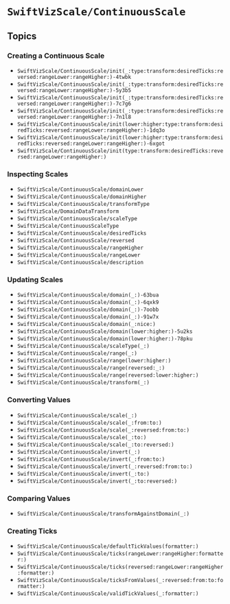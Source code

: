 # ``SwiftVizScale/ContinuousScale``

## Topics

### Creating a Continuous Scale

- ``SwiftVizScale/ContinuousScale/init(_:type:transform:desiredTicks:reversed:rangeLower:rangeHigher:)-4twbk``
- ``SwiftVizScale/ContinuousScale/init(_:type:transform:desiredTicks:reversed:rangeLower:rangeHigher:)-5y3b5``
- ``SwiftVizScale/ContinuousScale/init(_:type:transform:desiredTicks:reversed:rangeLower:rangeHigher:)-7c7g6``
- ``SwiftVizScale/ContinuousScale/init(_:type:transform:desiredTicks:reversed:rangeLower:rangeHigher:)-7n1l8``
- ``SwiftVizScale/ContinuousScale/init(lower:higher:type:transform:desiredTicks:reversed:rangeLower:rangeHigher:)-1dq3o``
- ``SwiftVizScale/ContinuousScale/init(lower:higher:type:transform:desiredTicks:reversed:rangeLower:rangeHigher:)-6xgot``
- ``SwiftVizScale/ContinuousScale/init(type:transform:desiredTicks:reversed:rangeLower:rangeHigher:)``

### Inspecting Scales

- ``SwiftVizScale/ContinuousScale/domainLower``
- ``SwiftVizScale/ContinuousScale/domainHigher``
- ``SwiftVizScale/ContinuousScale/transformType``
- ``SwiftVizScale/DomainDataTransform``
- ``SwiftVizScale/ContinuousScale/scaleType``
- ``SwiftVizScale/ContinuousScaleType``
- ``SwiftVizScale/ContinuousScale/desiredTicks``
- ``SwiftVizScale/ContinuousScale/reversed``
- ``SwiftVizScale/ContinuousScale/rangeHigher``
- ``SwiftVizScale/ContinuousScale/rangeLower``
- ``SwiftVizScale/ContinuousScale/description``

### Updating Scales

- ``SwiftVizScale/ContinuousScale/domain(_:)-63bua``
- ``SwiftVizScale/ContinuousScale/domain(_:)-6qxk9``
- ``SwiftVizScale/ContinuousScale/domain(_:)-7oobb``
- ``SwiftVizScale/ContinuousScale/domain(_:)-91w7x``
- ``SwiftVizScale/ContinuousScale/domain(_:nice:)``
- ``SwiftVizScale/ContinuousScale/domain(lower:higher:)-5u2ks``
- ``SwiftVizScale/ContinuousScale/domain(lower:higher:)-78pku``
- ``SwiftVizScale/ContinuousScale/scaleType(_:)``
- ``SwiftVizScale/ContinuousScale/range(_:)``
- ``SwiftVizScale/ContinuousScale/range(lower:higher:)``
- ``SwiftVizScale/ContinuousScale/range(reversed:_:)``
- ``SwiftVizScale/ContinuousScale/range(reversed:lower:higher:)``
- ``SwiftVizScale/ContinuousScale/transform(_:)``

### Converting Values 

- ``SwiftVizScale/ContinuousScale/scale(_:)``
- ``SwiftVizScale/ContinuousScale/scale(_:from:to:)``
- ``SwiftVizScale/ContinuousScale/scale(_:reversed:from:to:)``
- ``SwiftVizScale/ContinuousScale/scale(_:to:)``
- ``SwiftVizScale/ContinuousScale/scale(_:to:reversed:)``
- ``SwiftVizScale/ContinuousScale/invert(_:)``
- ``SwiftVizScale/ContinuousScale/invert(_:from:to:)``
- ``SwiftVizScale/ContinuousScale/invert(_:reversed:from:to:)``
- ``SwiftVizScale/ContinuousScale/invert(_:to:)``
- ``SwiftVizScale/ContinuousScale/invert(_:to:reversed:)``

### Comparing Values

- ``SwiftVizScale/ContinuousScale/transformAgainstDomain(_:)``

### Creating Ticks

- ``SwiftVizScale/ContinuousScale/defaultTickValues(formatter:)``
- ``SwiftVizScale/ContinuousScale/ticks(rangeLower:rangeHigher:formatter:)``
- ``SwiftVizScale/ContinuousScale/ticks(reversed:rangeLower:rangeHigher:formatter:)``
- ``SwiftVizScale/ContinuousScale/ticksFromValues(_:reversed:from:to:formatter:)``
- ``SwiftVizScale/ContinuousScale/validTickValues(_:formatter:)``


